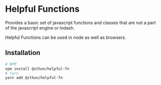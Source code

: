 # Helpful Functions

Provides a basic set of javascript functions and classes that are not a part of the javascript engine or lodash.

Helpful Functions can be used in node as well as browsers.

## Installation

```sh
# NPM
npm install @zthun/helpful-fn
# Yarn
yarn add @zthun/helpful-fn
```
